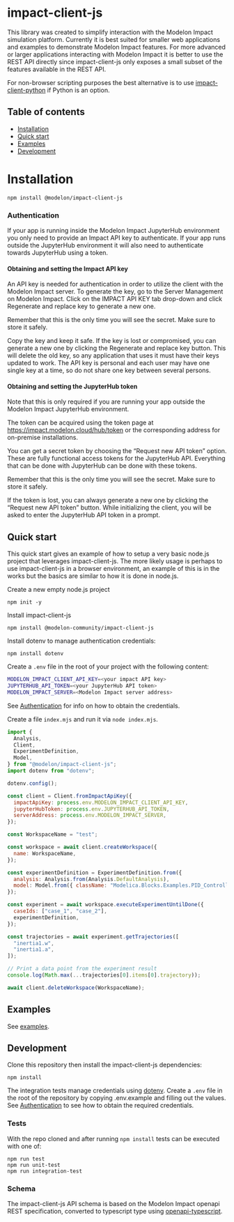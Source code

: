 # impact-client-js

This library was created to simplify interaction with the Modelon Impact simulation platform. Currently it is best suited for smaller web applications and
examples to demonstrate Modelon Impact features. For more advanced or larger applications interacting with Modelon Impact it is better to use the REST API directly
since impact-client-js only exposes a small subset of the features available in the REST API.

For non-browser scripting purposes the best alternative is to use [impact-client-python](https://github.com/modelon-community/impact-client-python) if Python is an option.

## Table of contents

-   [Installation](#installation)
-   [Quick start](#quick-start)
-   [Examples](#examples)
-   [Development](#development)

# Installation

`npm install @modelon/impact-client-js`

### Authentication

If your app is running inside the Modelon Impact JupyterHub environment you only need to provide an Impact API key to authenticate. If your app runs outside the JupyterHub environment it will also need to authenticate towards JupyterHub using a token.

#### Obtaining and setting the Impact API key

An API key is needed for authentication in order to utilize the client with the Modelon Impact server. To generate the key, go to the Server Management on Modelon Impact. Click on the IMPACT API KEY tab drop-down and click Regenerate and replace key to generate a new one.

Remember that this is the only time you will see the secret. Make sure to store it safely.

Copy the key and keep it safe. If the key is lost or compromised, you can generate a new one by clicking the Regenerate and replace key button. This will delete the old key, so any application that uses it must have their keys updated to work. The API key is personal and each user may have one single key at a time, so do not share one key between several persons.

#### Obtaining and setting the JupyterHub token

Note that this is only required if you are running your app outside the Modelon Impact JupyterHub environment.

The token can be acquired using the token page at https://impact.modelon.cloud/hub/token or the corresponding address for on-premise installations.

You can get a secret token by choosing the “Request new API token” option. These are fully functional access tokens for the JupyterHub API. Everything that can be done with JupyterHub can be done with these tokens.

Remember that this is the only time you will see the secret. Make sure to store it safely.

If the token is lost, you can always generate a new one by clicking the “Request new API token” button. While initializing the client, you will be asked to enter the JupyterHub API token in a prompt.

## Quick start

This quick start gives an example of how to setup a very basic node.js project that leverages impact-client-js. The more likely usage
is perhaps to use impact-client-js in a browser environment, an example of this is in the works but the basics are similar to how it
is done in node.js.

Create a new empty node.js project

`npm init -y`

Install impact-client-js

`npm install @modelon-community/impact-client-js`

Install dotenv to manage authentication credentials:

`npm install dotenv`

Create a `.env` file in the root of your project with the following content:

```bash
MODELON_IMPACT_CLIENT_API_KEY=<your impact API key>
JUPYTERHUB_API_TOKEN=<your JupyterHub API token>
MODELON_IMPACT_SERVER=<Modelon Impact server address>
```

See [Authentication](#Authentication) for info on how to obtain the credentials.

Create a file `index.mjs` and run it via `node index.mjs`.

```JavaScript
import {
  Analysis,
  Client,
  ExperimentDefinition,
  Model,
} from "@modelon/impact-client-js";
import dotenv from "dotenv";

dotenv.config();

const client = Client.fromImpactApiKey({
  impactApiKey: process.env.MODELON_IMPACT_CLIENT_API_KEY,
  jupyterHubToken: process.env.JUPYTERHUB_API_TOKEN,
  serverAddress: process.env.MODELON_IMPACT_SERVER,
});

const WorkspaceName = "test";

const workspace = await client.createWorkspace({
  name: WorkspaceName,
});

const experimentDefinition = ExperimentDefinition.from({
  analysis: Analysis.from(Analysis.DefaultAnalysis),
  model: Model.from({ className: "Modelica.Blocks.Examples.PID_Controller" }),
});

const experiment = await workspace.executeExperimentUntilDone({
  caseIds: ["case_1", "case_2"],
  experimentDefinition,
});

const trajectories = await experiment.getTrajectories([
  "inertia1.w",
  "inertia1.a",
]);

// Print a data point from the experiment result
console.log(Math.max(...trajectories[0].items[0].trajectory));

await client.deleteWorkspace(WorkspaceName);
```

## Examples

See [examples](./examples).

## Development

Clone this repository then install the impact-client-js dependencies:

`npm install`

The integration tests manage credentials using [dotenv](https://github.com/motdotla/dotenv). Create a `.env` file in the root of the repository by copying .env.example and filling out the values. See [Authentication](#Authentication) to see how to obtain the required credentials.

### Tests

With the repo cloned and after running `npm install` tests can be executed with one of:

```
npm run test
npm run unit-test
npm run integration-test
```

### Schema

The impact-client-js API schema is based on the Modelon Impact openapi REST specification, converted to typescript type using [openapi-typescript](https://github.com/drwpow/openapi-typescript).
